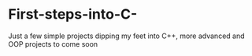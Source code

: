 # First-steps-into-C-
Just a few simple projects dipping my feet into C++, more advanced and OOP projects to come soon
